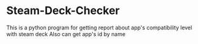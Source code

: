 # Steam-Deck-Checker
This is a python program for getting report about app's compatibility level with steam deck
Also can get app's id by name
